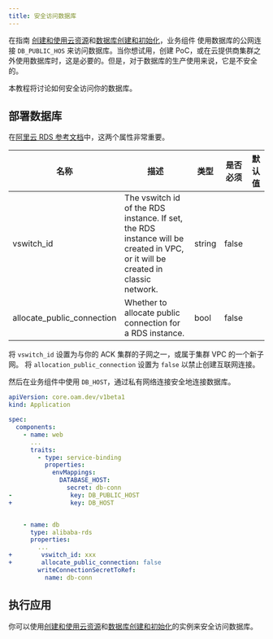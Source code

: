 ```yaml
---
title: 安全访问数据库
---
```


在指南 [创建和使用云资源](./provision-and-consume-cloud-services)和[数据库创建和初始化](./provision-and-initiate-database)，业务组件
使用数据库的公网连接 `DB_PUBLIC_HOS` 来访问数据库。当你想试用，创建 PoC，或在云提供商集群之外使用数据库时，这是必要的。但是，对于数据库的生产使用来说，它是不安全的。

本教程将讨论如何安全访问你的数据库。

## 部署数据库

在[阿里云 RDS 参考文档](./terraform/alibaba-rds)中，这两个属性非常重要。

| 名称                         | 描述                                                                                                                             | 类型     | 是否必须  | 默认值 |
|----------------------------|--------------------------------------------------------------------------------------------------------------------------------|--------|-------|-----|
| vswitch_id                 | The vswitch id of the RDS instance. If set, the RDS instance will be created in VPC, or it will be created in classic network. | string | false |     |
| allocate_public_connection | Whether to allocate public connection for a RDS instance.                                                                      | bool   | false |     |

将 `vswitch_id` 设置为与你的 ACK 集群的子网之一，或属于集群 VPC 的一个新子网。
将 `allocation_public_connection` 设置为 `false` 以禁止创建互联网连接。

然后在业务组件中使用 `DB_HOST`，通过私有网络连接安全地连接数据库。

```yaml
apiVersion: core.oam.dev/v1beta1
kind: Application

spec:
  components:
    - name: web
      ...
      traits:
        - type: service-binding
          properties:
            envMappings:
              DATABASE_HOST:
                secret: db-conn
-                key: DB_PUBLIC_HOST
+                key: DB_HOST


    - name: db
      type: alibaba-rds
      properties:
        ...
+        vswitch_id: xxx
+        allocate_public_connection: false
        writeConnectionSecretToRef:
          name: db-conn
```

## 执行应用

你可以使用[创建和使用云资源](./provision-and-consume-cloud-services)和[数据库创建和初始化](./provision-and-initiate-database)的实例来安全访问数据库。
